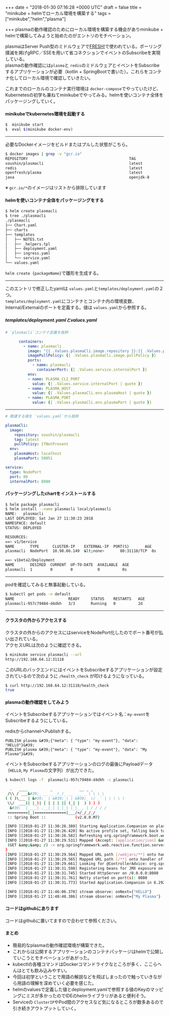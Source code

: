 
+++
date = "2018-01-30 07:16:28 +0000 UTC"
draft = false
title = "minikube + helmでローカル環境を構築する"
tags = ["minikube","helm","plasma"]

+++
plasmaの動作確認のためにローカル環境を構築する機会がありminikube + helmで構築してみようと始めたのがエントリのモチベーション。


<div class="github-card" data-user="openfresh" data-repo="plasma" data-width="400" data-height="" data-theme="default"></div>
<script src="https://cdn.jsdelivr.net/github-cards/latest/widget.js"></script>


plasmaはServer Push型のミドルウェアで<a href="https://freshlive.tv/">FRESH!</a>で使われている。ポーリング撲滅を掲げgRPC／SSEを用いて省コネクションでイベントのSubscribeを実現している。<br/>
plasmaの動作確認には<code>plasma</code>と <code>redis</code>のミドルウェアとイベントをSubscribeするアプリケーションが必要（kotlin + SpringBootで書いた）。これらをコンテナ化してローカル環境で確認していきたい。

これまでのローカルのコンテナ実行環境は <code>docker-compose</code>でやっていたけど、Kubernetesの初学も兼ねてminikubeでやってみる。helmを使いコンテナ全体をパッケージングしていく。

#### minikubeでkubernetes環境を起動する

```sh
$  minikube start
$  eval $(minikube docker-env)

```


<hr/>

必要なDockerイメージをビルドまたはプルした状態がこちら。

```sh
$ docker images | grep -v "gcr.io"
REPOSITORY                                             TAG                 IMAGE ID            CREATED             SIZE
soushin/plasmacli                                      latest              49ca95df3dad        2 days ago          942MB
redis                                                  latest              861cc310cd91        4 days ago          107MB
openfresh/plasma                                       latest              7ff567596426        6 weeks ago         16.6MB
java                                                   openjdk-8           d23bdf5b1b1b        12 months ago       643MB

```


※ <code>gcr.io/*</code>のイメージはリストから排除しています

#### helmを使いコンテナ全体をパッケージングをする

```sh
$ helm create plasmacli
$ tree ./plasmacli
./plasmacli
├── Chart.yaml
├── charts
├── templates
│   ├── NOTES.txt
│   ├── _helpers.tpl
│   ├── deployment.yaml
│   ├── ingress.yaml
│   └── service.yaml
└── values.yaml

```


<code>helm create {packageName}</code>で雛形を生成する。

<hr/>

このエントリで修正したyamlは <code>values.yaml</code>と<code>templates/deployment.yaml</code>の２つ。<br/>
<code>templates/deployment.yaml</code>にコンテナとコンテナ内の環境変数、Internal/Externalのポートを定義する。値は <code>values.yaml</code>から参照する。

##### templates/deployment.yamlとvalues.yaml

```yaml
# `plasmacli`コンテナ定義を抜粋

      containers:
        - name: plasmacli
          image: "{{ .Values.plasmaCli.image.repository }}:{{ .Values.plasmaCli.image.tag }}"
          imagePullPolicy: {{ .Values.plasmaCli.image.pullPolicy }}
          ports:
            - name: plasmacli
              containerPort: {{ .Values.service.internalPort }}
          env:
          - name: PLASMA_CLI_PORT
            value: {{ .Values.service.internalPort | quote }}
          - name: PLASMA_HOST
            value: {{ .Values.plasmaCli.env.plasmaHost | quote }}
          - name: PLASMA_PORT
            value: {{ .Values.plasmaCli.env.plasmaPort | quote }}

```


<hr/>

```yaml
# 関連する値を `values.yaml`から抜粋

plasmaCli:
  image:
    repository: soushin/plasmacli
    tag: latest
    pullPolicy: IfNotPresent
  env:
    plasmaHost: localhost
    plasmaPort: 50051

service:
  type: NodePort
  port: 80
  internalPort: 8080

```


#### パッケージングしたchartをインストールする

```sh
$ helm package plasmacli
$ helm install --name plasmacli local/plasmacli
NAME:   plasmacli
LAST DEPLOYED: Sat Jan 27 11:30:23 2018
NAMESPACE: default
STATUS: DEPLOYED

RESOURCES:
==> v1/Service
NAME       TYPE      CLUSTER-IP    EXTERNAL-IP  PORT(S)       AGE
plasmacli  NodePort  10.98.66.149  &lt;none>       80:31118/TCP  0s

==> v1beta2/Deployment
NAME       DESIRED  CURRENT  UP-TO-DATE  AVAILABLE  AGE
plasmacli  1        0        0           0          0s

```


<hr/>

podを確認してみると無事起動している。

```sh
$ kubectl get pods -n default
NAME                        READY     STATUS    RESTARTS   AGE
plasmacli-957c79484-d4dkh   3/3       Running   0          2d

```


<hr/>

#### クラスタの外からアクセスする

クラスタの外からのアクセスにはserviceをNodePort化したのでポート番号が払い出されている。<br/>
アクセスURLは次のように確認できる。

```sh
$ minikube service plasmacli --url
http://192.168.64.12:31118

```


このURLのバックエンドにはイベントをSubscribeするアプリケーションが設定されているので次のように <code>/health_check</code> が叩けるようになっている。

```sh
$ curl http://192.168.64.12:31118/health_check
true

```


#### plasmaの動作確認をしてみよう

イベントをSubscribeするアプリケーションではイベント名：<code>my-event</code>をSubscribeするようにしている。

redisからchannelへPublishする。

```
PUBLISH plasma &#39;{"meta": { "type": "my-event"}, "data": "HELLO"}&#39;
PUBLISH plasma &#39;{"meta": { "type": "my-event"}, "data": "My Plasma"}&#39;
```


イベントをSubscribeするアプリケーションのログの最後にPayloadデータ（<code>HELLO</code>, <code>My Plasma</code>の文字列）が出力できた。

```sh
$ kubectl logs -f  plasmacli-957c79484-d4dkh -c plasmacli

  .   ____          _            __ _ _
 /\\ / ___&#39;_ __ _ _(_)_ __  __ _ \ \ \ \
( ( )\___ | &#39;_ | &#39;_| | &#39;_ \/ _` | \ \ \ \
 \\/  ___)| |_)| | | | | || (_| |  ) ) ) )
  &#39;  |____| .__|_| |_|_| |_\__, | / / / /
 =========|_|==============|___/=/_/_/_/
 :: Spring Boot ::             (v2.0.0.M7)

[INFO ][2018-01-27 11:30:26.380] Starting Application.Companion on plasmacli-957c79484-d4dkh with PID 5 (/usr/local/plasma-cli/lib/plasma-cli.jar started by root in /)
[INFO ][2018-01-27 11:30:26.420] No active profile set, falling back to default profiles: default
[INFO ][2018-01-27 11:30:26.582] Refreshing org.springframework.boot.web.reactive.context.AnnotationConfigReactiveWebServerApplicationContext@445b84c0: startup date [Sat Jan 27 11:30:26 GMT+09:00 2018]; root of context hierarchy
[INFO ][2018-01-27 11:30:29.531] Mapped (Accept: [application/json] &amp;&amp; /health_check) => {
 (GET &amp;&amp; /) -> org.springframework.web.reactive.function.server.RouterFunctionDsl$GET$1@709ba3fb
}
[INFO ][2018-01-27 11:30:29.564] Mapped URL path [/webjars/**] onto handler of type [class org.springframework.web.reactive.resource.ResourceWebHandler]
[INFO ][2018-01-27 11:30:29.565] Mapped URL path [/**] onto handler of type [class org.springframework.web.reactive.resource.ResourceWebHandler]
[INFO ][2018-01-27 11:30:29.661] Looking for @ControllerAdvice: org.springframework.boot.web.reactive.context.AnnotationConfigReactiveWebServerApplicationContext@445b84c0: startup date [Sat Jan 27 11:30:26 GMT+09:00 2018]; root of context hierarchy
[INFO ][2018-01-27 11:30:31.598] Registering beans for JMX exposure on startup
[INFO ][2018-01-27 11:30:31.745] Started HttpServer on /0.0.0.0:8080
[INFO ][2018-01-27 11:30:31.761] Netty started on port(s): 8080
[INFO ][2018-01-27 11:30:31.773] Started Application.Companion in 6.292 seconds (JVM running for 7.875)

[INFO ][2018-01-27 11:46:06.378] stream observe: onNext={"HELLO"}
[INFO ][2018-01-27 11:48:48.386] stream observe: onNext={"My Plasma"}

```


#### コードはgithubにあります


<div class="github-card" data-user="soushin" data-repo="sandbox-plasma" data-width="400" data-height="" data-theme="default"></div>
<script src="https://cdn.jsdelivr.net/github-cards/latest/widget.js"></script>


コードはgithubに置いてますので合わせて参照ください。

#### まとめ

<ul>
<li>簡易的なplasmaの動作確認環境が構築できた。</li>
<li>これからは公開するアプリケーションのコンテナパッケージはhelmで公開していこうとモチベーションがあがった。</li>
<li>kubectlの各種コマンドはDockerコマンドライクなところが多く、ここらへんはとても飲み込みやすい。</li>
<li>今回は初学ということで用語の解説などを飛ばしまったので触っていきながら用語の理解を深めていく必要を感じた。</li>
<li>helmのvaluesで定義した値とdeployment.yamlで参照する値のKeyのマッピングにミスが多かったのでIDEのhelmライブラリがあると便利そう。</li>
<li>Serviceの <code>ClusterIP</code>やPod間のアクセスなど気になるところが数多あるので引き続きアウトプットしていく。</li>
</ul>



